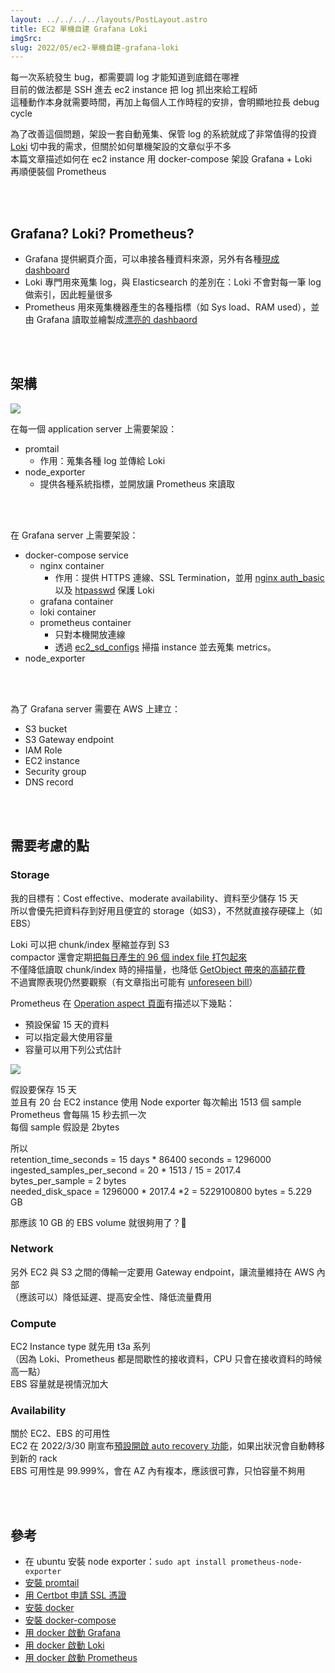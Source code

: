```yaml
---
layout: ../../../../layouts/PostLayout.astro
title: EC2 單機自建 Grafana Loki
imgSrc: 
slug: 2022/05/ec2-單機自建-grafana-loki
---
```


  
每一次系統發生 bug，都需要調 log 才能知道到底錯在哪裡<br>
目前的做法都是 SSH 進去 ec2 instance 把 log 抓出來給工程師<br>
這種動作本身就需要時間，再加上每個人工作時程的安排，會明顯地拉長 debug cycle



  
為了改善這個問題，架設一套自動蒐集、保管 log 的系統就成了非常值得的投資<br>
[Loki](https://grafana.com/oss/loki/) 切中我的需求，但關於如何單機架設的文章似乎不多<br>
本篇文章描述如何在 ec2 instance 用 docker-compose 架設 Grafana + Loki<br>
再順便裝個 Prometheus







<br><br>



  
## Grafana? Loki? Prometheus?



  
- Grafana 提供網頁介面，可以串接各種資料來源，另外有各種[現成 dashboard](https://grafana.com/grafana/dashboards/)  
- Loki 專門用來蒐集 log，與 Elasticsearch 的差別在：Loki 不會對每一筆 log 做索引，因此輕量很多  
- Prometheus 用來蒐集機器產生的各種指標（如 Sys load、RAM used），並由 Grafana 讀取並繪製成[漂亮的 dashbaord](https://grafana.com/grafana/dashboards/1860)



<br><br>



  
## 架構



![](/wp-content/uploads/2022/05/grafana_loki_prometheus_single_instance_deployment_20220502.drawio-1006x1024.png)



  
在每一個 application server 上需要架設：



  
- promtail  
  - 作用：蒐集各種 log 並傳給 Loki  
- node_exporter  
  - 提供各種系統指標，並開放讓 Prometheus 來讀取



<br><br>



  
在 Grafana server 上需要架設：



  
- docker-compose service  
  - nginx container  
    - 作用：提供 HTTPS 連線、SSL Termination，並用 [nginx auth_basic](http://nginx.org/en/docs/http/ngx_http_auth_basic_module.html#auth_basic) 以及 [htpasswd](https://httpd.apache.org/docs/2.4/programs/htpasswd.html) 保護 Loki  
  - grafana container  
  - loki container  
  - prometheus container  
    - 只對本機開放連線  
    - 透過 [ec2_sd_configs](https://prometheus.io/docs/prometheus/latest/configuration/configuration/#ec2_sd_config) 掃描 instance 並去蒐集 metrics。  
- node_exporter



<br><br>



  
為了 Grafana server 需要在 AWS 上建立：



  
- S3 bucket  
- S3 Gateway endpoint  
- IAM Role  
- EC2 instance  
- Security group  
- DNS record



<br><br>



  
## 需要考慮的點



  
### Storage



  
我的目標有：Cost effective、moderate availability、資料至少儲存 15 天<br>
所以會優先把資料存到好用且便宜的 storage（如S3），不然就直接存硬碟上（如EBS）



  
Loki 可以把 chunk/index 壓縮並存到 S3<br>
compactor 還會定期[把每日產生的 96 個 index file 打包起來](https://grafana.com/docs/loki/latest/operations/storage/boltdb-shipper/#compactor)<br>
不僅降低讀取 chunk/index 時的掃描量，也降低 [GetObject 帶來的高額花費](https://aws.amazon.com/tw/s3/pricing/)<br>
不過實際表現仍然要觀察（有文章指出可能有 [unforeseen bill](https://www.latech.tw/2021/09/loki-vs-elasticsearch.html)）



  
Prometheus 在 [Operation aspect 頁面](https://prometheus.io/docs/prometheus/latest/storage/#operational-aspects)有描述以下幾點：



  
- 預設保留 15 天的資料  
- 可以指定最大使用容量  
- 容量可以用下列公式估計



![](/wp-content/uploads/2022/05/Screenshot-2022-05-03-at-21-56-47-Storage-Prometheus.png)



  
假設要保存 15 天<br>
並且有 20 台 EC2 instance 使用 Node exporter 每次輸出 1513 個 sample<br>
Prometheus 會每隔 15 秒去抓一次<br>
每個 sample 假設是 2bytes



  
所以<br>
retention_time_seconds = 15 days * 86400 seconds = 1296000 <br>
ingested_samples_per_second = 20 * 1513 / 15 = 2017.4<br>
bytes_per_sample = 2 bytes<br>
needed_disk_space = 1296000 * 2017.4 *2 = 5229100800 bytes = 5.229 GB



  
那應該 10 GB 的 EBS volume 就很夠用了？🤔



  
### Network



  
另外 EC2 與 S3 之間的傳輸一定要用 Gateway endpoint，讓流量維持在 AWS 內部<br>
（應該可以）降低延遲、提高安全性、降低流量費用



  
### Compute



  
EC2 Instance type 就先用 t3a 系列<br>
（因為 Loki、Prometheus 都是間歇性的接收資料，CPU 只會在接收資料的時候高一點）<br>
EBS 容量就是視情況加大



  
### Availability



  
關於 EC2、EBS 的可用性<br>
EC2 在 2022/3/30 剛宣布[預設開啟 auto recovery 功能](https://aws.amazon.com/tw/about-aws/whats-new/2022/03/amazon-ec2-default-automatic-recovery/)，如果出狀況會自動轉移到新的 rack<br>
EBS 可用性是 99.999%，會在 AZ 內有複本，應該很可靠，只怕容量不夠用



<br><br>



  
## 參考



  
- 在 ubuntu 安裝 node exporter：`sudo apt install prometheus-node-exporter`  
- [安裝 promtail](https://grafana.com/docs/loki/latest/clients/aws/ec2/#setting-up-promtail)  
- [用 Certbot 申請 SSL 憑證](https://certbot.eff.org/instructions)  
- [安裝 docker](https://docs.docker.com/engine/install/ubuntu/)  
- [安裝 docker-compose](https://docs.docker.com/compose/install/)  
- [用 docker 啟動 Grafana](https://grafana.com/docs/grafana/latest/installation/docker/)  
- [用 docker 啟動 Loki](https://grafana.com/docs/loki/latest/installation/docker/)  
- [用 docker 啟動 Prometheus](https://prometheus.io/docs/prometheus/latest/installation/#using-docker)



  

